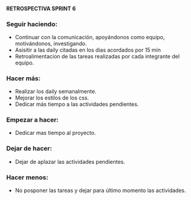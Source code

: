 
#### RETROSPECTIVA SPRINT 6

### Seguir haciendo:
- Continuar con la comunicación, apoyándonos como equipo, motivándonos, investigando.
- Asisitir a las daily citadas en los dias acordados por 15 min
- Retroalimentacion de las tareas realizadas por cada integrante del equipo.

### Hacer más:
- Realizar los daily semanalmente.
- Mejorar los estilos de los css.
- Dedicar más tiempo a las actividades pendientes.

### Empezar a hacer:
- Dedicar mas tiempo al proyecto.

### Dejar de hacer:
- Dejar de aplazar las actividades pendientes.

### Hacer menos:
- No posponer las tareas y dejar para último momento las actividades.

